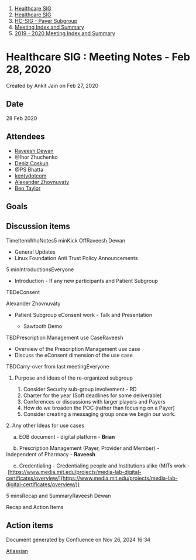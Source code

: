 1. [Healthcare SIG](index.html)
2. [Healthcare SIG](Healthcare-SIG_20545573.html)
3. [HC-SIG - Payer Subgroup](HC-SIG---Payer-Subgroup_20545772.html)
4. [Meeting Index and Summary](Meeting-Index-and-Summary_20562097.html)
5. [2019 - 2020 Meeting Index and Summary](2019---2020-Meeting-Index-and-Summary_20562096.html)

# Healthcare SIG : Meeting Notes - Feb 28, 2020

Created by Ankit Jain on Feb 27, 2020

## Date

28 Feb 2020

## Attendees

- [Raveesh Dewan](https://lf-hyperledger.atlassian.net/wiki/people/70121:649dc451-8286-49a2-9235-8e8961c00c8c?ref=confluence)
- @Ihor Zhuchenko
- [Deniz Coskun](https://lf-hyperledger.atlassian.net/wiki/people/5e7e004847dc780c3c85441c?ref=confluence)
- @PS Bhatta
- [kentydotcom](https://lf-hyperledger.atlassian.net/wiki/people/70121:00291719-8c53-44c0-993d-53f6b2c63679?ref=confluence)
- [Alexander Zhovnuvaty](https://lf-hyperledger.atlassian.net/wiki/people/557058:6f8c0c05-8b3b-4fc4-841b-a3dee0e9b892?ref=confluence)
- [Ben Taylor](https://lf-hyperledger.atlassian.net/wiki/people/5e0f9bdd3ebba10e937f2211?ref=confluence)

## Goals

## Discussion items

TimeItemWhoNotes5 minKick OffRaveesh Dewan

- General Updates
- Linux Foundation Anti Trust Policy Announcements

5 minIntroductionsEveryone

- Introduction - If any new participants and Patient Subgroup

TBDeConsent 

Alexander Zhovnuvaty

- Patient Subgroup eConsent work - Talk and Presentation 
  
  - Sawtooth Demo

TBDPrescription Management use CaseRaveesh

- Overview of the Prescription Management use case
- Discuss the eConsent dimension of the use case

TBDCarry-over from last meetingEveryone

1. Purpose and ideas of the re-organized subgroup
   
   1. Consider Security sub-group involvement - RD
   2. Charter for the year (Soft deadlines for some deliverable)
   3. Conferences or discussions with larger players and Payers
   4. How do we broaden the POC (rather than focusing on a Payer)
   5. Consider creating a messaging group once we begin our work.

2\. Any other Ideas for use cases

     a. EOB document - digital platform - **Brian**

     b. Prescription Management (Payer, Provider and Member) - Independent of Pharmacy - **Raveesh**

     c. Credentialing - Credentialing people and Institutions alike (MITs work - [https://www.media.mit.edu/projects/media-lab-digital-certificates/overview/](https://www.media.mit.edu/projects/media-lab-digital-certificates/overview/))

5 minsRecap and SummaryRaveesh Dewan

Recap and Action Items

## Action items

Document generated by Confluence on Nov 26, 2024 16:34

[Atlassian](http://www.atlassian.com/)
